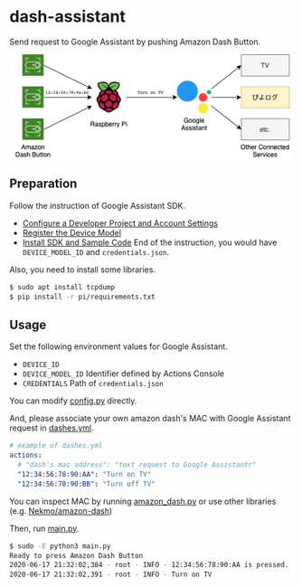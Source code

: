 # dash-assistant
Send request to Google Assistant by pushing Amazon Dash Button.

![](docs/dash-assistant.png)

## Preparation
Follow the instruction of Google Assistant SDK.
- [Configure a Developer Project and Account Settings](https://developers.google.com/assistant/sdk/guides/service/python/embed/config-dev-project-and-account)
- [Register the Device Model](https://developers.google.com/assistant/sdk/guides/service/python/embed/register-device)
- [Install SDK and Sample Code](https://developers.google.com/assistant/sdk/guides/service/python/embed/install-sample)
End of the instruction, you would have `DEVICE_MODEL_ID` and `credentials.json`.

Also, you need to install some libraries.
```bash
$ sudo apt install tcpdump
$ pip install -r pi/requirements.txt
```

## Usage
Set the following environment values for Google Assistant.
- `DEVICE_ID`
- `DEVICE_MODEL_ID` Identifier defined by Actions Console
- `CREDENTIALS` Path of `credentials.json`

You can modify [config.py](pi/config.py) directly.

And, please associate your own amazon dash's MAC with Google Assistant request in [dashes.yml](pi/dashes.yml).
```yaml
# example of dashes.yml
actions:
  # "dash's mac address": "text request to Google Assistantr"
  "12:34:56:78:90:AA": "Turn on TV"
  "12:34:56:78:90:BB": "Turn off TV"

```

You can inspect MAC by running [amazon_dash.py](pi/amazon_dash.py) or use other libraries (e.g. [Nekmo/amazon-dash](https://github.com/Nekmo/amazon-dash))

Then, run [main.py](pi/main.py).
```bash
$ sudo -E python3 main.py
Ready to press Amazon Dash Button
2020-06-17 21:32:02,384 - root - INFO - 12:34:56:78:90:AA is pressed.
2020-06-17 21:32:02,391 - root - INFO - Turn on TV
```
